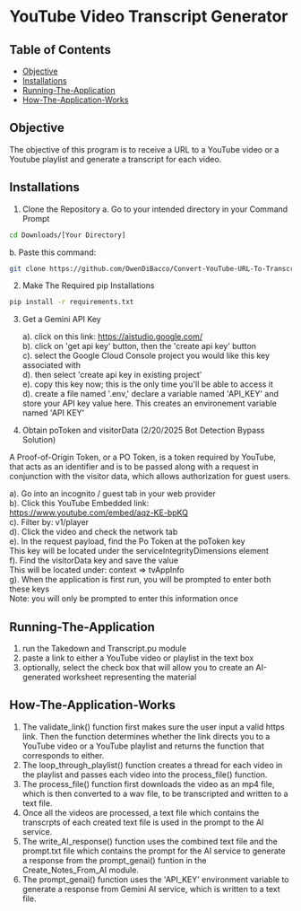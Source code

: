# YouTube Video Transcript Generator

## Table of Contents

- [Objective](#Objective)
- [Installations](#Installations)
- [Running-The-Application](#Running-The-Application)
- [How-The-Application-Works](#How-The-Application-Works)

## Objective
The objective of this program is to receive a URL to a YouTube video or a Youtube playlist and generate a transcript for each video.

## Installations
1. Clone the Repository
  a. Go to your intended directory in your Command Prompt
```bash
cd Downloads/[Your Directory]
```
    
  b. Paste this command:
```bash
git clone https://github.com/OwenDiBacco/Convert-YouTube-URL-To-Transcript.git
```
     
2. Make The Required pip Installations <br/>
```bash
pip install -r requirements.txt
```

3. Get a Gemini API Key

   a). click on this link: https://aistudio.google.com/<br>
   b). click on 'get api key' button, then the 'create api key' button<br>
   c). select the Google Cloud Console project you would like this key associated with<br>
   d). then select 'create api key in existing project'<br>
   e). copy this key now; this is the only time you'll be able to access it<br>
   d). create a file named '.env,' declare a variable named 'API_KEY' and store your API key value here. This creates an environement variable named 'API KEY'<br>

4. Obtain poToken and visitorData (2/20/2025 Bot Detection Bypass Solution)

A Proof-of-Origin Token, or a PO Token, is a token required by YouTube, that acts as an identifier and is to be passed along with a request in conjunction with the visitor data, which allows authorization for guest users. 

  a). Go into an incognito / guest tab in your web provider<br>
  b). Click this YouTube Embedded link: https://www.youtube.com/embed/aqz-KE-bpKQ<br>
  c). Filter by: v1/player<br>
  d). Click the video and check the network tab<br>
  e). In the request payload, find the Po Token at the poToken key<br>
        This key will be located under the serviceIntegrityDimensions element<br>
  f). Find the visitorData key and save the value<br>
        This will be located under: context => tvAppInfo<br>
  g). When the application is first run, you will be prompted to enter both these keys<br>
        Note: you will only be prompted to enter this information once<br>


## Running-The-Application

1. run the Takedown and Transcript.pu module
2. paste a link to either a YouTube video or playlist in the text box
3. optionally, select the check box that will allow you to create an AI-generated worksheet representing the material

## How-The-Application-Works

1. The validate_link() function first makes sure the user input a valid https link. Then the function determines whether the link directs you to a YouTube video or a YouTube playlist and returns the function that corresponds to either.<br>
2. The loop_through_playlist() function creates a thread for each video in the playlist and passes each video into the process_file() function.<br>
3. The process_file() function first downloads the video as an mp4 file, which is then converted to a wav file, to be transcripted and written to a text file.<br>
4. Once all the videos are processed, a text file which contains the transcrpts of each created text file is used in the prompt to the AI service.<br>
5. The write_AI_response() function uses the combined text file and the prompt.txt file which contains the prompt for the AI service to generate a response from the prompt_genai() funtion in the Create_Notes_From_AI module.<br>
6. The prompt_genai() function uses the 'API_KEY' environment variable to generate a response from Gemini AI service, which is written to a text file.<br>
